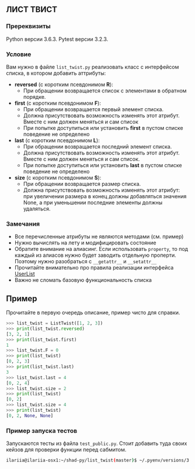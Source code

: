 ## ЛИСТ ТВИСТ

### Пререквизиты

Python версии 3.6.3. Pytest версии 3.2.3.

### Условие

Вам нужно в файле ```list_twist.py``` реализовать класс с интерфейсом списка, в котором добавить аттрибуты:
* **reversed** (с коротким псевдонимом **R**):
  * При обращении возвращается список с элементами в обратном порядке.
* **first** (с коротким псевдонимом **F**):
  * При обращении возвращается первый элемент списка. 
  * Должна присутствовать возможность изменять этот атрибут. Вместе с ним должен меняться и сам список
  * При попытке доступиться или установить **first** в пустом списке поведение не определено
* **last** (с коротким псевдонимом **L**):
  * При обращении возвращается последний элемент списка.
  * Должна присутствовать возможность изменять этот атрибут. Вместе с ним должен меняться и сам список. 
  * При попытке доступиться или установить **last** в пустом списке поведение не определено
* **size** (с коротким псевдонимом **S**):
  * При обращении возвращается размер списка. 
  * Должна присутствовать возможность изменять этот атрибут: 
    при увеличении размера в конец должны добавляться значения None, 
    а при уменьшении последние элементы должны удаляться.

### Замечания

* Все перечисленные атрибуты не являются методами (см. пример)
* Нужно вычислять на лету и модифицировать состояние
* Обратите внимание на алиасинг. Если использовать ```property```, то под каждый из алиасов нужно будет заводить отдельную проперти.
Поэтому нужно разобраться с ```__getattr__``` и ```__setattr__```
* Прочитайте внимательно про правила реализации интерфейса [UserList](https://docs.python.org/3.6/library/collections.html#collections.UserList)
* Важно не сломать базовую функциональность списка

## Пример

Прочитайте в первую очередь описание, пример чисто для справки.

```python
>>> list_twist = ListTwist([1, 2, 3])
>>> print(list_twist.reversed)
[3, 2, 1]
>>> print(list_twist.first)
1
>>> list_twist.F = 0
>>> print(list_twist)
[0, 2, 3]
>>> print(list_twist.last)
3
>>> list_twist.last = 4
[0, 2, 4]
>>> list_twist.size = 2
>>> print(list_twist)
[0, 2]
>>> list_twist.size = 4
>>> print(list_twist)
[0, 2, None, None]
```

### Пример запуска тестов
Запускаются тесты из файла ```test_public.py```. Стоит добавить туда своих кейзов для проверки функции перед сабмитом.
```bash
ilariia@ilariia-osx1:~/shad-py/list_twist(master)$ ~/.pyenv/versions/3.6.3/bin/pytest .
```
